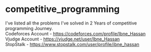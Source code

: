 # competitive_programming
I've listed all the problems I've solved in 2 Years of competitive programming Journey. <br />
Codeforces Account - https://codeforces.com/profile/Ibne_Hassan <br />
Vjudge Account - https://vjudge.net/user/Ibne_Hassan <br />
StopStalk - https://www.stopstalk.com/user/profile/ibne_hassan <br />
